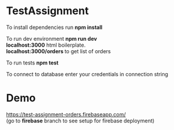 # TestAssignment

To install dependencies run <b>npm install</b>

To run dev environment <b>npm run dev</b> <br/>
<b> localhost:3000</b> html boilerplate.<br/>
<b>localhost:3000/orders </b> to get list of orders<br/>

To run tests <b>npm test</b>

To connect to database enter your credentials in connection string

# Demo

https://test-assignment-orders.firebaseapp.com/ <br/>
(go to <b>firebase</b> branch to see setup for firebase deployment)
